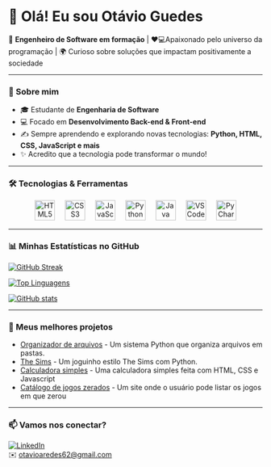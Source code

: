 # 👋 Olá! Eu sou Otávio Guedes

🚀 **Engenheiro de Software em formação** | ❤️💻Apaixonado pelo universo da programação | 🌍 Curioso sobre soluções que impactam positivamente a sociedade

---

### 🧠 Sobre mim

- 🎓 Estudante de **Engenharia de Software**
- 💻 Focado em **Desenvolvimento Back-end & Front-end**
- ✍️ Sempre aprendendo e explorando novas tecnologias: **Python, HTML, CSS, JavaScript e mais**
- ✨ Acredito que a tecnologia pode transformar o mundo!  

---
### 🛠️ Tecnologias & Ferramentas

<div align="center">
  <img src="https://cdn.jsdelivr.net/gh/devicons/devicon/icons/html5/html5-original.svg" height="40" alt="HTML5 logo" />
  <img width="12" />
  <img src="https://cdn.jsdelivr.net/gh/devicons/devicon/icons/css3/css3-original.svg" height="40" alt="CSS3 logo" />
  <img width="12" />
  <img src="https://cdn.jsdelivr.net/gh/devicons/devicon/icons/javascript/javascript-original.svg" height="40" alt="JavaScript logo" />
  <img width="12" />
  <img src="https://cdn.jsdelivr.net/gh/devicons/devicon/icons/python/python-original.svg" height="40" alt="Python logo" />
  <img width="12" />
  <img src="https://cdn.jsdelivr.net/gh/devicons/devicon/icons/java/java-original.svg" height="40" alt="Java logo" />
  <img width="12" />
  <img src="https://cdn.jsdelivr.net/gh/devicons/devicon/icons/vscode/vscode-original.svg" height="40" alt="VSCode logo" />
  <img width="12" />
  <img src="https://cdn.jsdelivr.net/gh/devicons/devicon/icons/pycharm/pycharm-original.svg" height="40" alt="PyCharm logo" />
</div>


---

### 📊 Minhas Estatísticas no GitHub

[![GitHub Streak](https://streak-stats.demolab.com?user=PandaLoko27&theme=merko&locale=pt_BR&date_format=j%2Fn%5B%2FY%5D&card_width=500)](https://git.io/streak-stats)

[![Top Linguagens](https://github-readme-stats.vercel.app/api/top-langs/?username=PandaLoko27&langs_count=8&layout=compact&theme=merko)](https://github.com/PandaLoko27/github-readme-stats)

[![GitHub stats](https://github-readme-stats.vercel.app/api?username=PandaLoko27&show_icons=true&theme=merko&count_private=true)](https://github.com/PandaLoko27/github-readme-stats)

---

### 🚀 Meus melhores projetos

- [Organizador de arquivos](https://github.com/PandaLoko27/MyOwnLilCodes--PYTHON-/blob/main/OrganizadorDeArquivos.py) - Um sistema Python que organiza arquivos em pastas.
- [The Sims](https://github.com/PandaLoko27/MyOwnLilCodes--PYTHON-/blob/main/TheSims.py) - Um joguinho estilo The Sims com Python.
- [Calculadora simples](https://github.com/PandaLoko27/MyOwnLilCodes--HTML-CSS/tree/main/Calculadora%20Simples) - Uma calculadora simples feita com HTML, CSS e Javascript
- [Catálogo de jogos zerados](https://github.com/PandaLoko27/MyOwnLilCodes--HTML-CSS/tree/main/Catalogo%20de%20jogos%20zerados) - Um site onde o usuário pode listar os jogos em que zerou

---

### 📫 Vamos nos conectar?

[![LinkedIn](https://img.shields.io/badge/LinkedIn-0077B5?logo=linkedin&logoColor=fff)](https://www.linkedin.com/in/otávio-araújo-aredes-guedes-ab44a4248/)  
✉️ [otavioaredes62@gmail.com](mailto:otavioaredes62@gmail.com)
